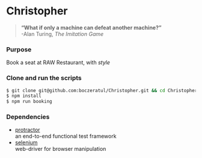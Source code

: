 # Christopher

> **“What if only a machine can defeat another machine?”**  
> -Alan Turing, _The Imitation Game_

### Purpose
Book a seat at RAW Restaurant, with *style*

### Clone and run the scripts
```bash
$ git clone git@github.com:boczeratul/Christopher.git && cd Christopher
$ npm install
$ npm run booking
```

### Dependencies
- [protractor](http://angular.github.io/protractor/#/)  
an end-to-end functional test framework
- [selenium](http://docs.seleniumhq.org/)  
web-driver for browser manipulation
